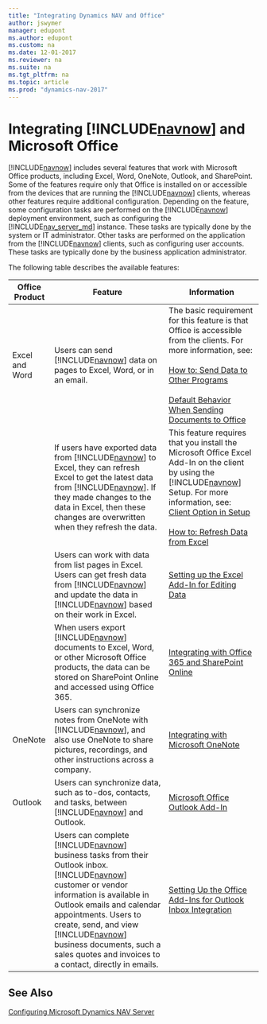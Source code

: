 ```yaml
---
title: "Integrating Dynamics NAV and Office"
author: jswymer
manager: edupont
ms.author: edupont
ms.custom: na
ms.date: 12-01-2017
ms.reviewer: na
ms.suite: na
ms.tgt_pltfrm: na
ms.topic: article
ms.prod: "dynamics-nav-2017"
---
```

# Integrating [!INCLUDE[navnow](includes/navnow_md.md)] and Microsoft Office
[!INCLUDE[navnow](includes/navnow_md.md)] includes several features that work with Microsoft Office products, including Excel, Word, OneNote, Outlook, and SharePoint. Some of the features require only that Office is installed on or accessible from the devices that are running the [!INCLUDE[navnow](includes/navnow_md.md)] clients, whereas other features require additional configuration. Depending on the feature, some configuration tasks are performed on the [!INCLUDE[navnow](includes/navnow_md.md)] deployment environment, such as configuring the [!INCLUDE[nav_server_md](includes/nav_server_md.md)] instance. These tasks are typically done by the system or IT administrator. Other tasks are performed on the application from the [!INCLUDE[navnow](includes/navnow_md.md)] clients, such as configuring user accounts. These tasks are typically done by the business application administrator.

The following table describes the available features:

|  Office Product  |  Feature  |  Information  |
|------------------|-----------|---------------|
|Excel and Word|Users can send [!INCLUDE[navnow](includes/navnow_md.md)] data on pages to Excel, Word, or in an email.|The basic requirement for this feature is that Office is accessible from the clients. For more information, see:<BR /><BR />[How to: Send Data to Other Programs](https://msdn.microsoft.com/en-us/library/hh167276)<BR /><BR />[Default Behavior When Sending Documents to Office](https://msdn.microsoft.com/en-us/library/dn789512)|
|<BR /><BR />|If users have exported data from [!INCLUDE[navnow](includes/navnow_md.md)] to Excel, they can refresh Excel to get the latest data from [!INCLUDE[navnow](includes/navnow_md.md)]. If they made changes to the data in Excel, then these changes are overwritten when they refresh the data.|This feature requires that you install the Microsoft Office Excel Add-In on the client by using the [!INCLUDE[navnow](includes/navnow_md.md)] Setup. For more information, see:<BR />[Client Option in Setup](Client-Option.md)<BR /><BR />[How to: Refresh Data from Excel](https://msdn.microsoft.com/en-us/library/hh167066)|
|<BR /><BR />|Users can work with data from list pages in Excel. Users can get fresh data from [!INCLUDE[navnow](includes/navnow_md.md)] and update the data in [!INCLUDE[navnow](includes/navnow_md.md)] based on their work in Excel.| [Setting up the Excel Add-In for Editing Data](configuring-dynamics-nav-excel-addin.md)|
|<BR /><BR />|When users export [!INCLUDE[navnow](includes/navnow_md.md)] documents to Excel, Word, or other Microsoft Office products, the data can be stored on SharePoint Online and accessed using Office 365.|[Integrating with Office 365 and SharePoint Online](https://msdn.microsoft.com/en-us/library/dn182542)|
|OneNote|Users can synchronize notes from OneNote with [!INCLUDE[navnow](includes/navnow_md.md)], and also use OneNote to share pictures, recordings, and other instructions across a company.| [Integrating with Microsoft OneNote](https://msdn.microsoft.com/en-us/library/hh167484)|
|Outlook|Users can synchronize data, such as to-dos, contacts, and tasks, between [!INCLUDE[navnow](includes/navnow_md.md)] and Outlook.| [Microsoft Office Outlook Add-In](Microsoft-Office-Outlook-Add-In.md)|
|<BR /><BR />|Users can complete [!INCLUDE[navnow](includes/navnow_md.md)] business tasks from their Outlook inbox. [!INCLUDE[navnow](includes/navnow_md.md)] customer or vendor information is available in Outlook emails and calendar appointments. Users to create, send, and view [!INCLUDE[navnow](includes/navnow_md.md)] business documents, such a sales quotes and invoices to a contact, directly in emails.| [Setting Up the Office Add-Ins for Outlook Inbox Integration](Setting-up-Office-Add-Ins-Outlook-Inbox.md)|



## See Also
[Configuring Microsoft Dynamics NAV Server](Configuring-Microsoft-Dynamics-NAV.md)  
